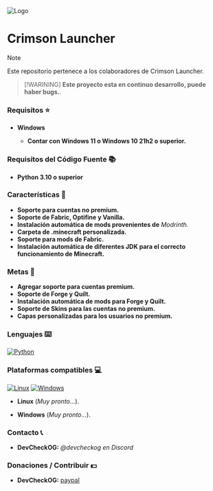 <img alt="Logo" src="https://github.com/DevCheckOG/Crimson-Project/blob/main/assets/logo.png">

# Crimson Launcher

> [!NOTE]  
> Este repositorio pertenece a los colaboradores de Crimson Launcher.

> [!WARINING]
> **Este proyecto esta en continuo desarrollo, puede haber bugs.**.

### Requisitos ⭐
       
- **Windows**

    - **Contar con Windows 11 o Windows 10 21h2 o superior.**
            
### Requisitos del Código Fuente 📚

- **Python 3.10 o superior**

### Características 💎

- **Soporte para cuentas no premium.**
- **Soporte de Fabric, Optifine y Vanilla.**
- **Instalación automática de mods provenientes de** *Modrinth.*
- **Carpeta de .minecraft personalizada.**
- **Soporte para mods de Fabric.**
- **Instalación automática de diferentes JDK para el correcto funcionamiento de Minecraft.**

### Metas 💪

- **Agregar soporte para cuentas premium.**
- **Soporte de Forge y Quilt.**
- **Instalación automática de mods para Forge y Quilt.**
- **Soporte de Skins para las cuentas no premium.**
- **Capas personalizadas para los usuarios no premium.**
  
### Lenguajes ⌨️

<a href="https://github.com/DevCheckOG"><img alt="Python" src="https://img.shields.io/badge/Python-14354C?style=for-the-badge&logo=python&logoColor=white"></a>

### Plataformas compatibles 💻

<a href="https://github.com/DevCheckOG"><img alt="Linux" src="https://img.shields.io/badge/Linux-FCC624?style=for-the-badge&logo=linux&logoColor=black"></a> <a href="https://github.com/DevCheckOG"><img alt="Windows" src="https://img.shields.io/badge/Windows-0078D6?style=for-the-badge&logo=windows&logoColor=white"></a> 

- **Linux** (*Muy pronto...*).

- **Windows** (*Muy pronto...*).

### Contacto 📞

- **DevCheckOG:** *@devcheckog en Discord*

### Donaciones / Contribuir 💵

- **DevCheckOG:** [paypal](https://www.paypal.com/paypalme/DevCheck)

